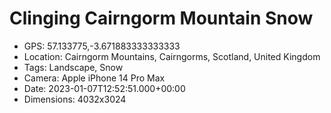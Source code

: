 # Clinging Cairngorm Mountain Snow

- GPS: 57.133775,-3.671883333333333
- Location: Cairngorm Mountains, Cairngorms, Scotland, United Kingdom
- Tags: Landscape, Snow
- Camera: Apple iPhone 14 Pro Max
- Date: 2023-01-07T12:52:51.000+00:00
- Dimensions: 4032x3024

